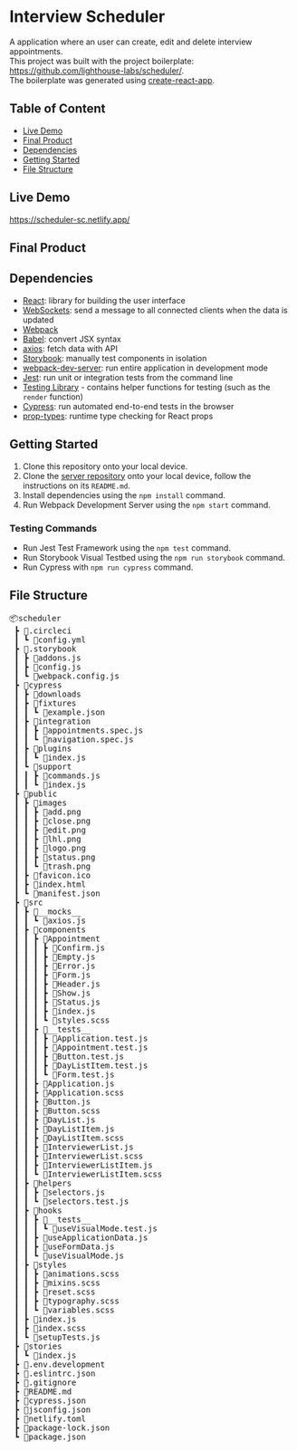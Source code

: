 # Interview Scheduler
A application where an user can create, edit and delete interview appointments.  
This project was built with the project boilerplate: https://github.com/lighthouse-labs/scheduler/.  
The boilerplate was generated using [create-react-app](https://create-react-app.dev/).

## Table of Content

- [Live Demo](#live-demo)
- [Final Product](#final-product)
- [Dependencies](#dependencies)
- [Getting Started](#getting-started)
- [File Structure](#file-structure)

## Live Demo
https://scheduler-sc.netlify.app/

## Final Product

## Dependencies
- [React](https://reactjs.org/): library for building the user interface
- [WebSockets](https://developer.mozilla.org/en-US/docs/Web/API/WebSockets_API): send a message to all connected clients when the data is updated
- [Webpack](https://webpack.js.org/)
- [Babel](https://babeljs.io/): convert JSX syntax
- [axios](https://axios-http.com/): fetch data with API
- [Storybook](https://storybook.js.org/): manually test components in isolation
- [webpack-dev-server](https://webpack.js.org/configuration/dev-server/): run entire application in development mode
- [Jest](https://jestjs.io/): run unit or integration tests from the command line
- [Testing Library](https://testing-library.com/) - contains helper functions for testing (such as the `render` function)
- [Cypress](https://www.cypress.io/): run automated end-to-end tests in the browser
- [prop-types](https://github.com/facebook/prop-types): runtime type checking for React props

## Getting Started

1. Clone this repository onto your local device.
2. Clone the [server repository](https://github.com/scc416/scheduler-api) onto your local device, follow the instructions on its `README.md`.
3. Install dependencies using the `npm install` command.
4. Run Webpack Development Server using the `npm start` command.

### Testing Commands
- Run Jest Test Framework using the `npm test` command.
- Run  Storybook Visual Testbed using the `npm run storybook` command.
- Run Cypress with `npm run cypress` command.

## File Structure
<pre>
📦scheduler
 ┣ 📂.circleci
 ┃ ┗ 📜config.yml
 ┣ 📂.storybook
 ┃ ┣ 📜addons.js
 ┃ ┣ 📜config.js
 ┃ ┗ 📜webpack.config.js
 ┣ 📂cypress
 ┃ ┣ 📂downloads
 ┃ ┣ 📂fixtures
 ┃ ┃ ┗ 📜example.json
 ┃ ┣ 📂integration
 ┃ ┃ ┣ 📜appointments.spec.js
 ┃ ┃ ┗ 📜navigation.spec.js
 ┃ ┣ 📂plugins
 ┃ ┃ ┗ 📜index.js
 ┃ ┗ 📂support
 ┃ ┃ ┣ 📜commands.js
 ┃ ┃ ┗ 📜index.js
 ┣ 📂public
 ┃ ┣ 📂images
 ┃ ┃ ┣ 📜add.png
 ┃ ┃ ┣ 📜close.png
 ┃ ┃ ┣ 📜edit.png
 ┃ ┃ ┣ 📜lhl.png
 ┃ ┃ ┣ 📜logo.png
 ┃ ┃ ┣ 📜status.png
 ┃ ┃ ┗ 📜trash.png
 ┃ ┣ 📜favicon.ico
 ┃ ┣ 📜index.html
 ┃ ┗ 📜manifest.json
 ┣ 📂src
 ┃ ┣ 📂__mocks__
 ┃ ┃ ┗ 📜axios.js
 ┃ ┣ 📂components
 ┃ ┃ ┣ 📂Appointment
 ┃ ┃ ┃ ┣ 📜Confirm.js
 ┃ ┃ ┃ ┣ 📜Empty.js
 ┃ ┃ ┃ ┣ 📜Error.js
 ┃ ┃ ┃ ┣ 📜Form.js
 ┃ ┃ ┃ ┣ 📜Header.js
 ┃ ┃ ┃ ┣ 📜Show.js
 ┃ ┃ ┃ ┣ 📜Status.js
 ┃ ┃ ┃ ┣ 📜index.js
 ┃ ┃ ┃ ┗ 📜styles.scss
 ┃ ┃ ┣ 📂__tests__
 ┃ ┃ ┃ ┣ 📜Application.test.js
 ┃ ┃ ┃ ┣ 📜Appointment.test.js
 ┃ ┃ ┃ ┣ 📜Button.test.js
 ┃ ┃ ┃ ┣ 📜DayListItem.test.js
 ┃ ┃ ┃ ┗ 📜Form.test.js
 ┃ ┃ ┣ 📜Application.js
 ┃ ┃ ┣ 📜Application.scss
 ┃ ┃ ┣ 📜Button.js
 ┃ ┃ ┣ 📜Button.scss
 ┃ ┃ ┣ 📜DayList.js
 ┃ ┃ ┣ 📜DayListItem.js
 ┃ ┃ ┣ 📜DayListItem.scss
 ┃ ┃ ┣ 📜InterviewerList.js
 ┃ ┃ ┣ 📜InterviewerList.scss
 ┃ ┃ ┣ 📜InterviewerListItem.js
 ┃ ┃ ┗ 📜InterviewerListItem.scss
 ┃ ┣ 📂helpers
 ┃ ┃ ┣ 📜selectors.js
 ┃ ┃ ┗ 📜selectors.test.js
 ┃ ┣ 📂hooks
 ┃ ┃ ┣ 📂__tests__
 ┃ ┃ ┃ ┗ 📜useVisualMode.test.js
 ┃ ┃ ┣ 📜useApplicationData.js
 ┃ ┃ ┣ 📜useFormData.js
 ┃ ┃ ┗ 📜useVisualMode.js
 ┃ ┣ 📂styles
 ┃ ┃ ┣ 📜animations.scss
 ┃ ┃ ┣ 📜mixins.scss
 ┃ ┃ ┣ 📜reset.scss
 ┃ ┃ ┣ 📜typography.scss
 ┃ ┃ ┗ 📜variables.scss
 ┃ ┣ 📜index.js
 ┃ ┣ 📜index.scss
 ┃ ┗ 📜setupTests.js
 ┣ 📂stories
 ┃ ┗ 📜index.js
 ┣ 📜.env.development
 ┣ 📜.eslintrc.json
 ┣ 📜.gitignore
 ┣ 📜README.md
 ┣ 📜cypress.json
 ┣ 📜jsconfig.json
 ┣ 📜netlify.toml
 ┣ 📜package-lock.json
 ┗ 📜package.json
</pre>